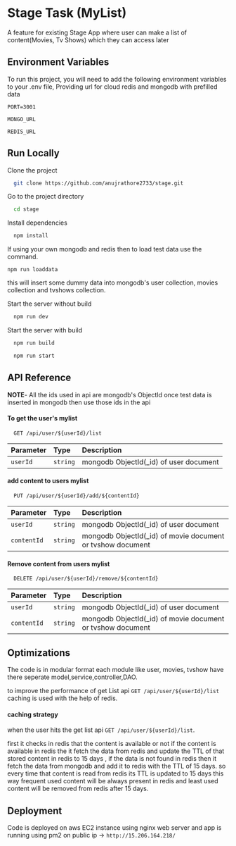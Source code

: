 
# Stage Task (MyList)

A feature for existing Stage App where user can make a list of content(Movies, Tv Shows) which they can access later

## Environment Variables

To run this project, you will need to add the following environment variables to your .env file, Providing url for cloud redis and mongodb with prefilled data

`PORT=3001`

`MONGO_URL`

`REDIS_URL`



## Run Locally

Clone the project

```bash
  git clone https://github.com/anujrathore2733/stage.git
```

Go to the project directory

```bash
  cd stage
```

Install dependencies

```bash
  npm install
```

If using your own mongodb and redis then to load test data use the command.

```
npm run loaddata
```
this will insert some dummy data into mongodb's user collection, movies collection and tvshows collection.

Start the server without build

```bash
  npm run dev
```

Start the server with build

```bash
  npm run build
```

```bash
  npm run start
```


## API Reference

**NOTE**- All the ids used in api are mongodb's ObjectId once test data is inserted in mongodb then use those ids in the api

#### To get the user's mylist

```http
  GET /api/user/${userId}/list
```

| Parameter | Type     | Description                |
| :-------- | :------- | :------------------------- |
| `userId` | `string` | mongodb ObjectId(_id) of user document |

#### add content to users mylist 

```http
  PUT /api/user/${userId}/add/${contentId}
```

| Parameter | Type     | Description                       |
| :-------- | :------- | :-------------------------------- |
| `userId`      | `string` | mongodb ObjectId(_id) of user document |
| `contentId`      | `string` | mongodb ObjectId(_id) of movie document or tvshow document |

#### Remove content from users mylist 

```http
  DELETE /api/user/${userId}/remove/${contentId}
```

| Parameter | Type     | Description                       |
| :-------- | :------- | :-------------------------------- |
| `userId`      | `string` | mongodb ObjectId(_id) of user document |
| `contentId`      | `string` | mongodb ObjectId(_id) of movie document or tvshow document |

## Optimizations

The code is in modular format each module like user, movies, tvshow have there seperate model,service,controller,DAO.

to improve the performance of get List api `GET /api/user/${userId}/list` caching is used with the help of redis.

#### caching strategy
when the user hits the get list api `GET /api/user/${userId}/list`.

first it checks in redis that the content is available or not if the content is available in redis the it fetch the data from redis and update the TTL of that stored content in redis to 15 days , if the data is not found in redis then it fetch the data from mongodb and add it to redis with the TTL of 15 days.
so every time that content is read from redis its TTL is updated to 15 days this way frequent used content will be always present in redis and least used content will be removed from redis after 15 days.


## Deployment
Code is deployed on aws EC2 instance using nginx web server and app is running using pm2 on public ip -> `http://15.206.164.218/`




